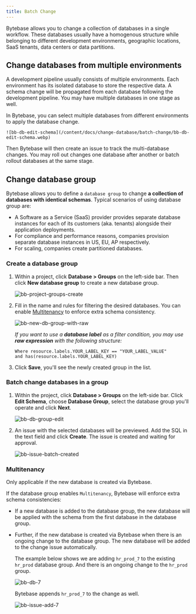 ```yaml
---
title: Batch Change
---
```


<TutorialBlock url="/docs/tutorials//batch-change-with-database-group" title="Batch Change with Database Group" />

Bytebase allows you to change a collection of databases in a single workflow. These databases usually have a homogenous structure while belonging to different development environments, geographic locations, SaaS tenants, data centers or data partitions.

## Change databases from multiple environments

A development pipeline usually consists of multiple environments.
Each environment has its isolated database to store the respective data. A schema change will be propagated from each database following the development pipeline. You may have multiple databases in one stage as well.

In Bytebase, you can select multiple databases from different environments to apply the database change.

    ![bb-db-edit-schema](/content/docs/change-database/batch-change/bb-db-edit-schema.webp)

Then Bytebase will then create an issue to track the multi-database changes. You may roll out changes one database after another or batch rollout databases at the same stage.

## Change database group

<PricingPlanBlock feature_name='BATCH_CHANGE' />

Bytebase allows you to define a `database group` to change **a collection of databases with identical schemas**. Typical scenarios of using database group are:

- A Software as a Service (SaaS) provider provides separate database instances for each of its customers (aka. tenants) alongside their application deployments.
- For compliance and performance reasons, companies provision separate database instances in US, EU, AP respectively.
- For scaling, companies create partitioned databases.

### Create a database group

1. Within a project, click **Database > Groups** on the left-side bar. Then click **New database group** to create a new database group.

   ![bb-project-groups-create](/content/docs/change-database/batch-change/bb-project-groups-create.webp)

1. Fill in the name and rules for filtering the desired databases. You can enable [Multitenancy](#multitenancy) to enforce extra schema consistency.

   ![bb-new-db-group-with-raw](/content/docs/change-database/batch-change/bb-new-db-group-with-raw.webp)

   _If you want to use a **database label** as a filter condition, you may use **raw expression** with the following structure:_

   ```
   Where resource.labels.YOUR_LABEL_KEY == "YOUR_LABEL_VALUE"
   and has(resource.labels.YOUR_LABEL_KEY)
   ```

1. Click **Save**, you'll see the newly created group in the list.

### Batch change databases in a group

1. Within the project, click **Database > Groups** on the left-side bar. Click **Edit Schema**, choose **Database Group**, select the database group you'll operate and click **Next**.

   ![bb-db-group-edit](/content/docs/change-database/batch-change/bb-db-group-edit.webp)

1. An issue with the selected databases will be previewed. Add the SQL in the text field and click **Create**. The issue is created and waiting for approval.

   ![bb-issue-batch-created](/content/docs/change-database/batch-change/bb-issue-batch-created.webp)

### Multitenancy

<HintBlock type="info">

Only applicable if the new database is created via Bytebase.

</HintBlock>

If the database group enables `Multitenancy`, Bytebase will enforce extra schema consistencies:

- If a new database is added to the database group, the new database will be applied with the schema from the first database in the database group.

- Further, if the new database is created via Bytebase when there is an ongoing change to the database group. The new database will be added to the change issue automatically.

  The example below shows we are adding `hr_prod_7` to the existing `hr_prod` database group. And there is an ongoing change
  to the `hr_prod` group.

  ![bb-db-7](/content/docs/change-database/batch-change/bb-db-add-7.webp)

  Bytebase appends `hr_prod_7` to the change as well.

  ![bb-issue-add-7](/content/docs/change-database/batch-change/bb-issue-add-7.webp)
